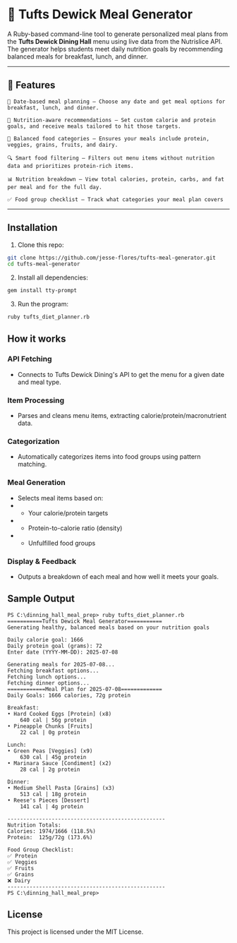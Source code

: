 # 🥗 Tufts Dewick Meal Generator

A Ruby-based command-line tool to generate personalized meal plans from the **Tufts Dewick Dining Hall** menu using live data from the Nutrislice API. The generator helps students meet daily nutrition goals by recommending balanced meals for breakfast, lunch, and dinner.

---

## 🚀 Features
    📅 Date-based meal planning – Choose any date and get meal options for breakfast, lunch, and dinner.

    🧠 Nutrition-aware recommendations – Set custom calorie and protein goals, and receive meals tailored to hit those targets.

    🥦 Balanced food categories – Ensures your meals include protein, veggies, grains, fruits, and dairy.

    🔍 Smart food filtering – Filters out menu items without nutrition data and prioritizes protein-rich items.

    📊 Nutrition breakdown – View total calories, protein, carbs, and fat per meal and for the full day.

    ✅ Food group checklist – Track what categories your meal plan covers

---

## Installation

1. Clone this repo:

```bash
git clone https://github.com/jesse-flores/tufts-meal-generator.git
cd tufts-meal-generator
```

2. Install all dependencies:

```bash
gem install tty-prompt
```

3. Run the program:
```bash
ruby tufts_diet_planner.rb
```

## How it works
### API Fetching
- Connects to Tufts Dewick Dining's API to get the menu for a given date and meal type.

### Item Processing
- Parses and cleans menu items, extracting calorie/protein/macronutrient data.

### Categorization
- Automatically categorizes items into food groups using pattern matching.

### Meal Generation
- Selects meal items based on:
- - Your calorie/protein targets
- - Protein-to-calorie ratio (density)
- - Unfulfilled food groups

### Display & Feedback
- Outputs a breakdown of each meal and how well it meets your goals.

## Sample Output

    PS C:\dinning_hall_meal_prep> ruby tufts_diet_planner.rb
    ===========Tufts Dewick Meal Generator===========
    Generating healthy, balanced meals based on your nutrition goals

    Daily calorie goal: 1666
    Daily protein goal (grams): 72
    Enter date (YYYY-MM-DD): 2025-07-08

    Generating meals for 2025-07-08...
    Fetching breakfast options...
    Fetching lunch options...
    Fetching dinner options...
    ============Meal Plan for 2025-07-08=============
    Daily Goals: 1666 calories, 72g protein

    Breakfast:
    • Hard Cooked Eggs [Protein] (x8)
        640 cal | 56g protein
    • Pineapple Chunks [Fruits]
        22 cal | 0g protein

    Lunch:
    • Green Peas [Veggies] (x9)
        630 cal | 45g protein
    • Marinara Sauce [Condiment] (x2)
        28 cal | 2g protein

    Dinner:
    • Medium Shell Pasta [Grains] (x3)
        513 cal | 18g protein
    • Reese's Pieces [Dessert]
        141 cal | 4g protein

    --------------------------------------------------
    Nutrition Totals:
    Calories: 1974/1666 (118.5%)
    Protein:  125g/72g (173.6%)

    Food Group Checklist:
    ✅ Protein
    ✅ Veggies
    ✅ Fruits
    ✅ Grains
    ❌ Dairy
    --------------------------------------------------
    PS C:\dinning_hall_meal_prep> 

## License

This project is licensed under the MIT License.
